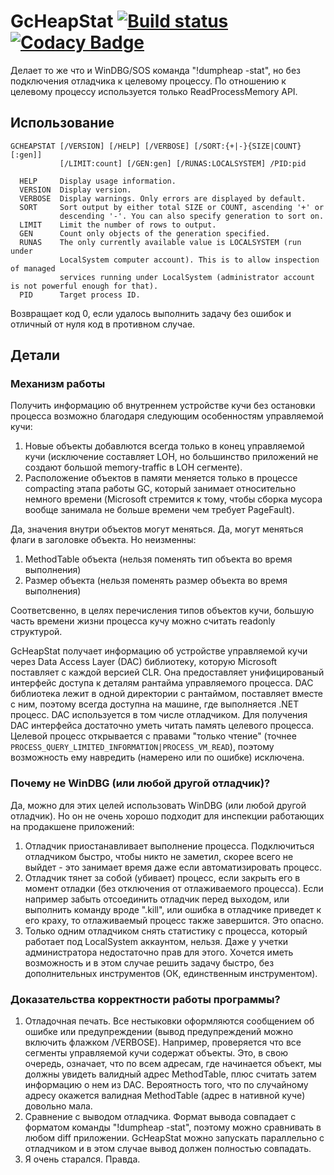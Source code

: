 # GcHeapStat [![Build status](https://ci.appveyor.com/api/projects/status/3pcm9r3rai06g891?svg=true)](https://ci.appveyor.com/project/alpinskiy/gcheapstat/build/artifacts) [![Codacy Badge](https://api.codacy.com/project/badge/Grade/3b99c9352dc7495383808c7824c0b420)](https://www.codacy.com/manual/malpinskiy/gcheapstat?utm_source=github.com&amp;utm_medium=referral&amp;utm_content=alpinskiy/gcheapstat&amp;utm_campaign=Badge_Grade)

Делает то же что и WinDBG/SOS команда "!dumpheap -stat", но без подключения отладчика к целевому процессу. По отношению к целевому процессу используется только ReadProcessMemory API.
## Использование
```
GCHEAPSTAT [/VERSION] [/HELP] [/VERBOSE] [/SORT:{+|-}{SIZE|COUNT}[:gen]]
           [/LIMIT:count] [/GEN:gen] [/RUNAS:LOCALSYSTEM] /PID:pid

  HELP     Display usage information.
  VERSION  Display version.
  VERBOSE  Display warnings. Only errors are displayed by default.
  SORT     Sort output by either total SIZE or COUNT, ascending '+' or
           descending '-'. You can also specify generation to sort on.
  LIMIT    Limit the number of rows to output.
  GEN      Count only objects of the generation specified.
  RUNAS    The only currently available value is LOCALSYSTEM (run under
           LocalSystem computer account). This is to allow inspection of managed
           services running under LocalSystem (administrator account is not powerful enough for that).
  PID      Target process ID.
```
Возвращает код 0, если удалось выполнить задачу без ошибок и отличный от нуля код в противном случае.
## Детали
### Механизм работы
Получить информацию об внутреннем устройстве кучи без остановки процесса возможно благодаря следующим особенностям управляемой кучи:
1. Новые объекты добавлются всегда только в конец управляемой кучи (исключение составляет LOH, но большинство приложений не создают большой memory-traffic в LOH сегменте).
2. Расположение объектов в памяти меняется только в процессе compacting этапа работы GC, который занимает относительно немного времени (Microsoft стремится к тому, чтобы сборка мусора вообще занимала не больше времени чем требует PageFault).

Да, значения внутри объектов могут меняться. Да, могут меняться флаги в заголовке объекта. Но неизменны:
1. MethodTable объекта (нельзя поменять тип объекта во время выполнения)
1. Размер объекта (нельзя поменять размер объекта во время выполнения)

Соответсвенно, в целях перечисления типов объектов кучи, большую часть времени жизни процесса кучу можно считать readonly структурой. 

GcHeapStat получает информацию об устройстве управляемой кучи через Data Access Layer (DAC) библиотеку, которую Microsoft поставляет с каждой версией CLR. Она предоставляет унифицированый интерфейс доступа к деталям рантайма управляемого процесса. DAC библиотека лежит в одной директории с рантаймом, поставляет вместе с ним, поэтому всегда доступна на машине, где выполняется .NET процесс. DAC используется в том числе отладчиком. Для получения DAC интерфейса достаточно уметь читать память целевого процесса. Целевой процесс открывается с правами "только чтение" (точнее ```PROCESS_QUERY_LIMITED_INFORMATION|PROCESS_VM_READ```), поэтому возможность ему навредить (намерено или по ошибке) исключена.
### Почему не WinDBG (или любой другой отладчик)?
Да, можно для этих целей использовать WinDBG (или любой другой отладчик). Но он не очень хорошо подходит для инспекции работающих на продакшене приложений:
1. Отладчик приостанавливает выполнение процесса. Подключиться отладчиком быстро, чтобы никто не заметил, скорее всего не выйдет - это занимает время даже если автоматизировать процесс.
1. Отладчик тянет за собой (убивает) процесс, если закрыть его в момент отладки (без отключения от отлаживаемого процесса). Если например забыть отсоединить отладчик перед выходом, или выполнить команду вроде ".kill", или ошибка в отладчике приведет к его краху, то отлаживаемый процесс также завершится. Это опасно.
1. Только одним отладчиком снять статистику с процесса, который работает под LocalSystem аккаунтом, нельзя. Даже у учетки администратора недостаточно прав для этого. Хочется иметь возможность и в этом случае решить задачу быстро, без дополнительных инструментов (ОК, единственным инструментом).
### Доказательства корректности работы программы?
1. Отладочная печать. Все нестыковки оформляются сообщением об ошибке или предупреждении (вывод предупреждений можно включить флажком /VERBOSE). Например, проверяется что все сегменты управляемой кучи содержат объекты. Это, в свою очередь, означает, что по всем адресам, где начинается объект, мы должны увидеть валидный адрес MethodTable, плюс считать затем информацию о нем из DAC. Вероятность того, что по случайному адресу окажется валидная MethodTable (адрес в нативной куче) довольно мала.
1. Сравнение с выводом отладчика. Формат вывода совпадает с форматом команды "!dumpheap -stat", поэтому можно сравнивать в любом diff приложении. GcHeapStat можно запускать параллельно с отладчиком и в этом случае вывод должен полностью совпадать.
1. Я очень старался. Правда.
